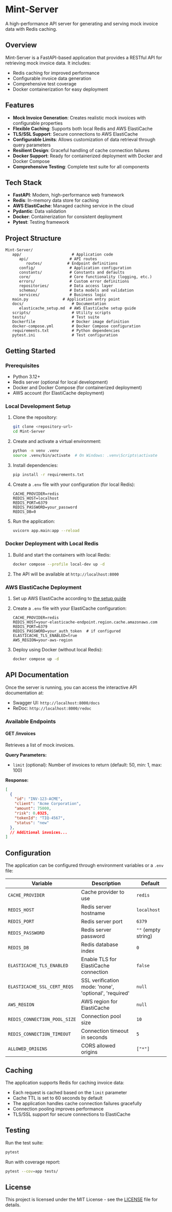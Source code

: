 # Mint-Server

A high-performance API server for generating and serving mock invoice data with Redis caching.

## Overview

Mint-Server is a FastAPI-based application that provides a RESTful API for retrieving mock invoice data. It includes:

- Redis caching for improved performance
- Configurable invoice data generation
- Comprehensive test coverage
- Docker containerization for easy deployment

## Features

- **Mock Invoice Generation**: Creates realistic mock invoices with configurable properties
- **Flexible Caching**: Supports both local Redis and AWS ElastiCache
- **TLS/SSL Support**: Secure connections to AWS ElastiCache
- **Configurable Limits**: Allows customization of data retrieval through query parameters
- **Resilient Design**: Graceful handling of cache connection failures
- **Docker Support**: Ready for containerized deployment with Docker and Docker Compose
- **Comprehensive Testing**: Complete test suite for all components

## Tech Stack

- **FastAPI**: Modern, high-performance web framework
- **Redis**: In-memory data store for caching
- **AWS ElastiCache**: Managed caching service in the cloud
- **Pydantic**: Data validation
- **Docker**: Containerization for consistent deployment
- **Pytest**: Testing framework

## Project Structure

```
Mint-Server/
   app/                      # Application code
      api/                  # API routes
         routes/           # Endpoint definitions
      config/               # Application configuration
      constants/            # Constants and defaults
      core/                 # Core functionality (logging, etc.)
      errors/               # Custom error definitions
      repositories/         # Data access layer
      schemas/              # Data models and validation
      services/             # Business logic
   main.py               # Application entry point
   docs/                     # Documentation
      elasticache_setup.md  # AWS ElastiCache setup guide
   scripts/                  # Utility scripts
   tests/                    # Test suite
   Dockerfile                # Docker image definition
   docker-compose.yml        # Docker Compose configuration
   requirements.txt          # Python dependencies
   pytest.ini                # Test configuration
```

## Getting Started

### Prerequisites

- Python 3.12+
- Redis server (optional for local development)
- Docker and Docker Compose (for containerized deployment)
- AWS account (for ElastiCache deployment)

### Local Development Setup

1. Clone the repository:
   ```bash
   git clone <repository-url>
   cd Mint-Server
   ```

2. Create and activate a virtual environment:
   ```bash
   python -m venv .venv
   source .venv/bin/activate  # On Windows: .venv\Scripts\activate
   ```

3. Install dependencies:
   ```bash
   pip install -r requirements.txt
   ```

4. Create a `.env` file with your configuration (for local Redis):
   ```
   CACHE_PROVIDER=redis
   REDIS_HOST=localhost
   REDIS_PORT=6379
   REDIS_PASSWORD=your_password
   REDIS_DB=0
   ```

5. Run the application:
   ```bash
   uvicorn app.main:app --reload
   ```

### Docker Deployment with Local Redis

1. Build and start the containers with local Redis:
   ```bash
   docker compose --profile local-dev up -d
   ```

2. The API will be available at `http://localhost:8000`

### AWS ElastiCache Deployment

1. Set up AWS ElastiCache according to [the setup guide](docs/elasticache_setup.md)

2. Create a `.env` file with your ElastiCache configuration:
   ```
   CACHE_PROVIDER=redis
   REDIS_HOST=your-elasticache-endpoint.region.cache.amazonaws.com
   REDIS_PORT=6379
   REDIS_PASSWORD=your_auth_token  # if configured
   ELASTICACHE_TLS_ENABLED=true
   AWS_REGION=your-aws-region
   ```

3. Deploy using Docker (without local Redis):
   ```bash
   docker compose up -d
   ```

## API Documentation

Once the server is running, you can access the interactive API documentation at:

- Swagger UI: `http://localhost:8000/docs`
- ReDoc: `http://localhost:8000/redoc`

### Available Endpoints

#### GET /invoices

Retrieves a list of mock invoices.

**Query Parameters:**
- `limit` (optional): Number of invoices to return (default: 50, min: 1, max: 100)

**Response:**
```json
[
  {
    "id": "INV-123-ACME",
    "client": "Acme Corporation",
    "amount": 75000,
    "risk": 0.0325,
    "tokenId": "TIQ-4567",
    "status": "new"
  },
  // Additional invoices...
]
```

## Configuration

The application can be configured through environment variables or a `.env` file:

| Variable | Description | Default |
|----------|-------------|---------|
| `CACHE_PROVIDER` | Cache provider to use | `redis` |
| `REDIS_HOST` | Redis server hostname | `localhost` |
| `REDIS_PORT` | Redis server port | `6379` |
| `REDIS_PASSWORD` | Redis server password | `""` (empty string) |
| `REDIS_DB` | Redis database index | `0` |
| `ELASTICACHE_TLS_ENABLED` | Enable TLS for ElastiCache connection | `false` |
| `ELASTICACHE_SSL_CERT_REQS` | SSL verification mode: 'none', 'optional', 'required' | `null` |
| `AWS_REGION` | AWS region for ElastiCache | `null` |
| `REDIS_CONNECTION_POOL_SIZE` | Connection pool size | `10` |
| `REDIS_CONNECTION_TIMEOUT` | Connection timeout in seconds | `5` |
| `ALLOWED_ORIGINS` | CORS allowed origins | `["*"]` |

## Caching

The application supports Redis for caching invoice data:

- Each request is cached based on the `limit` parameter
- Cache TTL is set to 60 seconds by default
- The application handles cache connection failures gracefully
- Connection pooling improves performance
- TLS/SSL support for secure connections to ElastiCache

## Testing

Run the test suite:

```bash
pytest
```

Run with coverage report:

```bash
pytest --cov=app tests/
```

## License

This project is licensed under the MIT License - see the [LICENSE](LICENSE) file for details.
